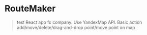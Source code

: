 # RouteMaker

> test React app fo company. Use YandexMap API. Basic action add/move/delete/drag-and-drop point/move point on map

